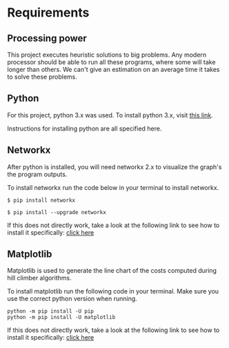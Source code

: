 # Requirements

## Processing power
This project executes heuristic solutions to big problems. Any modern processor should be able to run all these programs, where some will take longer than others. We can't give an estimation on an average time it takes to solve these problems.

## Python
For this project, python 3.x was used. To install python 3.x, visit [this link](https://www.python.org/downloads/).

Instructions for installing python are all specified here.

## Networkx

After python is installed, you will need networkx 2.x to visualize the graph's the program outputs.

To install networkx run the code below in your terminal to install networkx.

```
$ pip install networkx
```

```
$ pip install --upgrade networkx
```
If this does not directly work, take a look at the following link to see how to install it specifically: [click here](https://networkx.github.io/documentation/stable/install.html)

## Matplotlib

Matplotlib is used to generate the line chart of the costs computed during hill climber algorithms.

To install matplotlib run the following code in your terminal. Make sure you use the correct python version when running.

```
python -m pip install -U pip
python -m pip install -U matplotlib
```
If this does not directly work, take a look at the following link to see how to install it specifically: [click here](https://matplotlib.org/3.0.2/users/installing.html)
